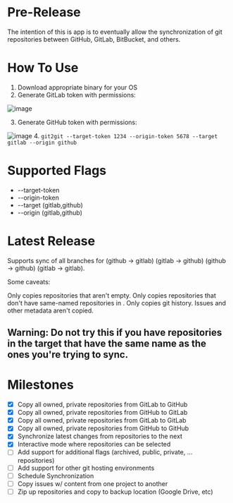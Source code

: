 # Pre-Release

The intention of this is app is to eventually allow the synchronization of git repositories between GitHub, GitLab, BitBucket, and others.

# How To Use

1. Download appropriate binary for your OS
2. Generate GitLab token with permissions:

![image](https://user-images.githubusercontent.com/34039134/191862977-0cedcde6-d730-4e70-a3e4-59ddc2ebe6a9.png)

3. Generate GitHub token with permissions:

![image](https://user-images.githubusercontent.com/34039134/191863169-865c6a2b-5a05-4d26-a0f1-64a1bcd172a3.png)
4. `git2git --target-token 1234 --origin-token 5678 --target gitlab --origin github`


# Supported Flags

* --target-token
* --origin-token
* --target (gitlab,github)
* --origin (gitlab,github)

# Latest Release
Supports sync of all branches for (github -> gitlab) (gitlab -> github) (github -> github) (gitlab -> gitlab).

Some caveats:

Only copies repositories that aren't empty.
Only copies repositories that don't have same-named repositories in .
Only copies git history. Issues and other metadata aren't copied.

## Warning: Do not try this if you have repositories in the target that have the same name as the ones you're trying to sync.

# Milestones

- [X] Copy all owned, private repositories from GitLab to GitHub
- [X] Copy all owned, private repositories from GitHub to GitLab
- [X] Copy all owned, private repositories from GitLab to GitLab
- [X] Copy all owned, private repositories from GitHub to GitHub
- [X] Synchronize latest changes from repositories to the next
- [X] Interactive mode where repositories can be selected
- [ ] Add support for additional flags (archived, public, private, ... repositories)
- [ ] Add support for other git hosting environments
- [ ] Schedule Synchronization
- [ ] Copy issues w/ content from one project to another
- [ ] Zip up repositories and copy to backup location (Google Drive, etc)
